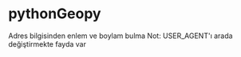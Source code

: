# pythonGeopy
Adres bilgisinden enlem ve boylam bulma
Not: USER_AGENT'ı arada değiştirmekte fayda var 
